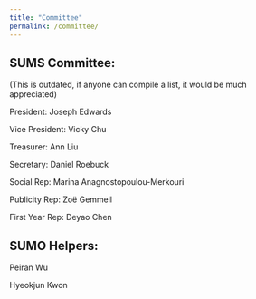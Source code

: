 ```yaml
---
title: "Committee"
permalink: /committee/
---
```


## SUMS Committee: 

(This is outdated, if anyone can compile a list, it would be much appreciated)

President: Joseph Edwards 

Vice President: Vicky Chu 

Treasurer: Ann Liu 

Secretary: Daniel Roebuck 

Social Rep: Marina Anagnostopoulou-Merkouri 

Publicity Rep: Zoë Gemmell 

First Year Rep: Deyao Chen 
 

## SUMO Helpers: 

Peiran Wu 

Hyeokjun Kwon 